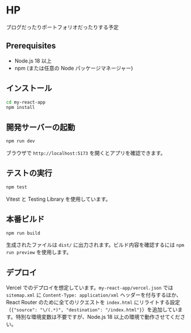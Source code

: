 # HP
ブログだったりポートフォリオだったりする予定

## Prerequisites

- Node.js 18 以上
- npm (または任意の Node パッケージマネージャー)

## インストール

```bash
cd my-react-app
npm install
```

## 開発サーバーの起動

```bash
npm run dev
```

ブラウザで `http://localhost:5173` を開くとアプリを確認できます。

## テストの実行

```bash
npm test
```

Vitest と Testing Library を使用しています。

## 本番ビルド

```bash
npm run build
```

生成されたファイルは `dist/` に出力されます。ビルド内容を確認するには `npm run preview` を使用します。

## デプロイ

Vercel でのデプロイを想定しています。`my-react-app/vercel.json` では `sitemap.xml` に `Content-Type: application/xml` ヘッダーを付与するほか、React Router のために全てのリクエストを `index.html` にリライトする設定（`{"source": "\/(.*)", "destination": "/index.html"}`）を追加しています。特別な環境変数は不要ですが、Node.js 18 以上の環境で動作させてください。
